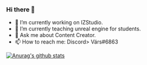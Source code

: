 ### Hi there 👋

- 🔭 I’m currently working on IZStudio.
- 🌱 I’m currently teaching unreal engine for students.
- 💬 Ask me about Content Creator.
- 📫 How to reach me: Discord> Värs#6863

[![Anurag's github stats](https://github-readme-stats.vercel.app/api?username=virusability?theme=jolly)](https://github.com/anuraghazra/github-readme-stats)
